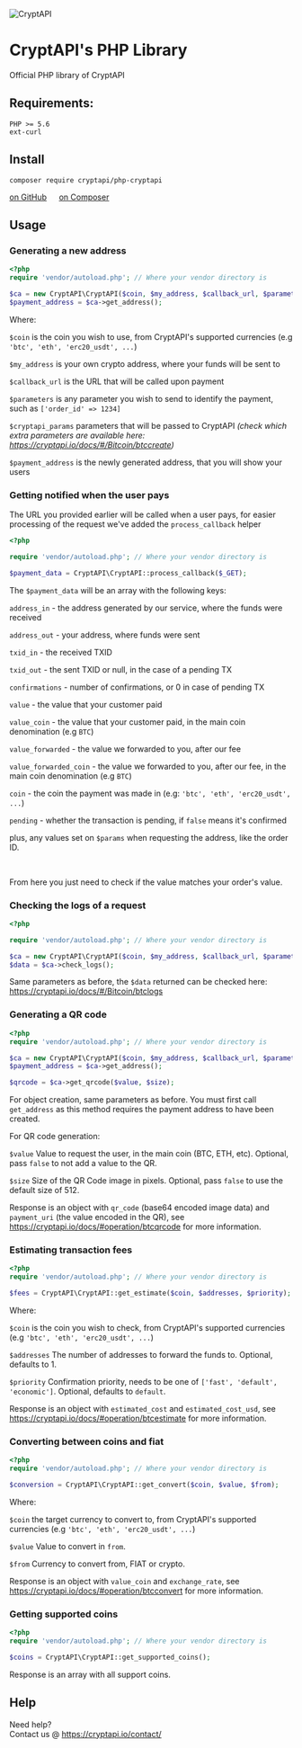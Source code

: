 ![CryptAPI](https://i.imgur.com/IfMAa7E.png)

# CryptAPI's PHP Library
Official PHP library of CryptAPI

## Requirements:

```
PHP >= 5.6
ext-curl
```



## Install


```
composer require cryptapi/php-cryptapi
```

[on GitHub](https://github.com/cryptapi/php-cryptapi) &emsp;
[on Composer](https://packagist.org/packages/cryptapi/php-cryptapi)

## Usage

### Generating a new address

```php
<?php
require 'vendor/autoload.php'; // Where your vendor directory is

$ca = new CryptAPI\CryptAPI($coin, $my_address, $callback_url, $parameters, $cryptapi_params);
$payment_address = $ca->get_address();
```

Where:

``$coin`` is the coin you wish to use, from CryptAPI's supported currencies (e.g `'btc', 'eth', 'erc20_usdt', ...`)

``$my_address`` is your own crypto address, where your funds will be sent to  

``$callback_url`` is the URL that will be called upon payment

``$parameters`` is any parameter you wish to send to identify the payment, such as `['order_id' => 1234]`

``$cryptapi_params`` parameters that will be passed to CryptAPI _(check which extra parameters are available here: https://cryptapi.io/docs/#/Bitcoin/btccreate)_

``$payment_address`` is the newly generated address, that you will show your users


### Getting notified when the user pays

The URL you provided earlier will be called when a user pays, for easier processing of the request we've added the ``process_callback`` helper

```php
<?php

require 'vendor/autoload.php'; // Where your vendor directory is

$payment_data = CryptAPI\CryptAPI::process_callback($_GET);
```

The `$payment_data` will be an array with the following keys:

`address_in` - the address generated by our service, where the funds were received

`address_out` - your address, where funds were sent

`txid_in` - the received TXID

`txid_out` - the sent TXID or null, in the case of a pending TX

`confirmations` - number of confirmations, or 0 in case of pending TX

`value` - the value that your customer paid

`value_coin` - the value that your customer paid, in the main coin denomination (e.g `BTC`)

`value_forwarded` - the value we forwarded to you, after our fee

`value_forwarded_coin` - the value we forwarded to you, after our fee, in the main coin denomination (e.g `BTC`)

`coin` - the coin the payment was made in (e.g: `'btc', 'eth', 'erc20_usdt', ...`)

`pending` - whether the transaction is pending, if `false` means it's confirmed

plus, any values set on `$params` when requesting the address, like the order ID.

&nbsp;

From here you just need to check if the value matches your order's value.


### Checking the logs of a request

```php
<?php

require 'vendor/autoload.php'; // Where your vendor directory is

$ca = new CryptAPI\CryptAPI($coin, $my_address, $callback_url, $parameters);
$data = $ca->check_logs();
```

Same parameters as before, the `$data` returned can be checked here: https://cryptapi.io/docs/#/Bitcoin/btclogs


### Generating a QR code

```php
<?php
require 'vendor/autoload.php'; // Where your vendor directory is

$ca = new CryptAPI\CryptAPI($coin, $my_address, $callback_url, $parameters, $cryptapi_params);
$payment_address = $ca->get_address();

$qrcode = $ca->get_qrcode($value, $size);
```

For object creation, same parameters as before.  You must first call `get_address` as this method requires the payment address to have been created.

For QR code generation:

``$value`` Value to request the user, in the main coin (BTC, ETH, etc).  Optional, pass `false` to not add a value to the QR.

``$size`` Size of the QR Code image in pixels. Optional, pass `false` to use the default size of 512.

Response is an object with `qr_code` (base64 encoded image data) and `payment_uri` (the value encoded in the QR), see https://cryptapi.io/docs/#operation/btcqrcode for more information.


### Estimating transaction fees

```php
<?php
require 'vendor/autoload.php'; // Where your vendor directory is

$fees = CryptAPI\CryptAPI::get_estimate($coin, $addresses, $priority);
```

Where:

``$coin`` is the coin you wish to check, from CryptAPI's supported currencies (e.g `'btc', 'eth', 'erc20_usdt', ...`)

``$addresses`` The number of addresses to forward the funds to.  Optional, defaults to 1.

``$priority`` Confirmation priority, needs to be one of `['fast', 'default', 'economic']`.  Optional, defaults to `default`.

Response is an object with `estimated_cost` and `estimated_cost_usd`, see https://cryptapi.io/docs/#operation/btcestimate for more information.


### Converting between coins and fiat

```php
<?php
require 'vendor/autoload.php'; // Where your vendor directory is

$conversion = CryptAPI\CryptAPI::get_convert($coin, $value, $from);
```

Where:

``$coin`` the target currency to convert to, from CryptAPI's supported currencies (e.g `'btc', 'eth', 'erc20_usdt', ...`)

``$value`` Value to convert in `from`.

``$from`` Currency to convert from, FIAT or crypto.

Response is an object with `value_coin` and `exchange_rate`, see https://cryptapi.io/docs/#operation/btcconvert for more information.


### Getting supported coins

```php
<?php
require 'vendor/autoload.php'; // Where your vendor directory is

$coins = CryptAPI\CryptAPI::get_supported_coins();
```

Response is an array with all support coins.


## Help

Need help?  
Contact us @ https://cryptapi.io/contact/
